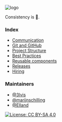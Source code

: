 ![logo](https://raw.githubusercontent.com/bakkenbaeck/iOS-playbook/master/assets/logo-v1.png)

Consistency is 👸.

### Index
* [Communication](/COMMUNICATION.md)
* [Git and GitHub](/GIT_AND_GITHUB.md)
* [Project Structure](/PROJECT_STRUCTURE.md)
* [Best Practices](/BEST_PRACTICES.md)
* [Reusable components](/REUSABLE_COMPONENTS.md)
* [Releases](/RELEASES.md)
* [Hiring](/HIRING.md)

### Maintainers
* [@3lvis](https://github.com/3lvis)
* [@marijnschilling](https://github.com/marijnschilling)
* [@Elland](https://github.com/Elland)

[![License: CC BY-SA 4.0](https://img.shields.io/badge/License-CC%20BY--SA%204.0-lightgrey.svg)](http://creativecommons.org/licenses/by-sa/4.0/)
